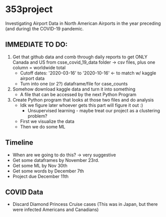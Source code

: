 # 353project

Investigating Airport Data in North American Airports in the year preceding (and during) the COVID-19 pandemic.

## IMMEDIATE TO DO:
1. Get that github data and comb through daily reports to get ONLY Canada and US from csse_covid_19_data folder → csv files, plus one column = worldwide total
    - Cutoff dates: '2020-03-16' to '2020-10-16' ← to match w/ kaggle airport data
    - Turn into one (or 2?) dataframe/file for case_counts
2. Somehow download kaggle data and turn it into something
    - A file that can be accessed by the next Python Program
3. Create Python program that looks at those two files and do analysis
    - Idk we figure later whoever gets this part will figure it out :)
        - Unsupervised learning - maybe treat our project as a clustering problem? 
    - First we visualize the data 
    - Then we do some ML 

## Timeline
- When are we going to do this? → very suggestive
- Get some dataframes by November 23rd.
- Get some ML by Nov 30th
- Get some words by December 7th 
- Project due December 11th

## COVID Data
- Discard Diamond Princess Cruise cases (This was in Japan, but there were infected Americans and Canadians)